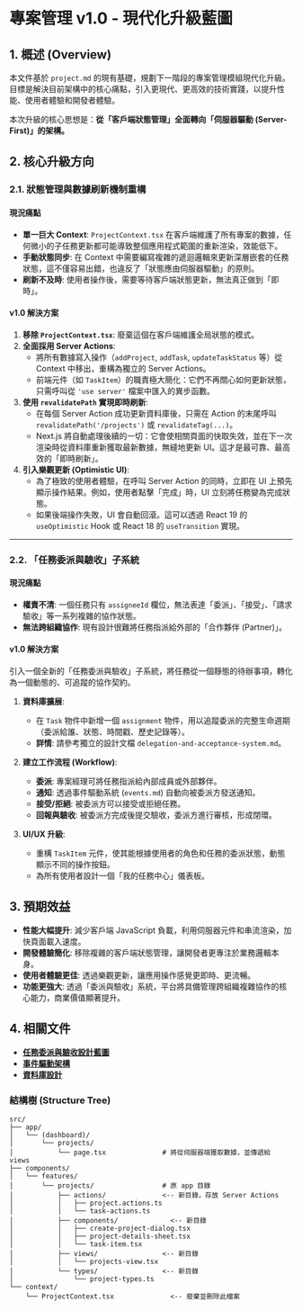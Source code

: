 # 專案管理 v1.0 - 現代化升級藍圖

## 1. 概述 (Overview)

本文件基於 `project.md` 的現有基礎，規劃下一階段的專案管理模組現代化升級。目標是解決目前架構中的核心痛點，引入更現代、更高效的技術實踐，以提升性能、使用者體驗和開發者體驗。

本次升級的核心思想是：**從「客戶端狀態管理」全面轉向「伺服器驅動 (Server-First)」的架構。**

## 2. 核心升級方向

### 2.1. 狀態管理與數據刷新機制重構

#### **現況痛點**

- **單一巨大 Context**: `ProjectContext.tsx` 在客戶端維護了所有專案的數據，任何微小的子任務更新都可能導致整個應用程式範圍的重新渲染，效能低下。
- **手動狀態同步**: 在 Context 中需要編寫複雜的遞迴邏輯來更新深層嵌套的任務狀態，這不僅容易出錯，也違反了「狀態應由伺服器驅動」的原則。
- **刷新不及時**: 使用者操作後，需要等待客戶端狀態更新，無法真正做到「即時」。

#### **v1.0 解決方案**

1.  **移除 `ProjectContext.tsx`**: 廢棄這個在客戶端維護全局狀態的模式。
2.  **全面採用 Server Actions**:
    - 將所有數據寫入操作（`addProject`, `addTask`, `updateTaskStatus` 等）從 Context 中移出，重構為獨立的 Server Actions。
    - 前端元件（如 `TaskItem`）的職責極大簡化：它們不再關心如何更新狀態，只需呼叫從 `'use server'` 檔案中匯入的異步函數。
3.  **使用 `revalidatePath` 實現即時刷新**:
    - 在每個 Server Action 成功更新資料庫後，只需在 Action 的末尾呼叫 `revalidatePath('/projects')` 或 `revalidateTag(...)`。
    - Next.js 將自動處理後續的一切：它會使相關頁面的快取失效，並在下一次渲染時從資料庫重新獲取最新數據，無縫地更新 UI。這才是最可靠、最高效的「即時刷新」。
4.  **引入樂觀更新 (Optimistic UI)**:
    - 為了極致的使用者體驗，在呼叫 Server Action 的同時，立即在 UI 上預先顯示操作結果。例如，使用者點擊「完成」時，UI 立刻將任務變為完成狀態。
    - 如果後端操作失敗，UI 會自動回滾。這可以透過 React 19 的 `useOptimistic` Hook 或 React 18 的 `useTransition` 實現。

---

### 2.2. 「任務委派與驗收」子系統

#### **現況痛點**

- **權責不清**: 一個任務只有 `assigneeId` 欄位，無法表達「委派」、「接受」、「請求驗收」等一系列複雜的協作狀態。
- **無法跨組織協作**: 現有設計很難將任務指派給外部的「合作夥伴 (Partner)」。

#### **v1.0 解決方案**

引入一個全新的「任務委派與驗收」子系統，將任務從一個靜態的待辦事項，轉化為一個動態的、可追蹤的協作契約。

1.  **資料庫擴展**:
    - 在 `Task` 物件中新增一個 `assignment` 物件，用以追蹤委派的完整生命週期（委派給誰、狀態、時間戳、歷史記錄等）。
    - **詳情**: 請參考獨立的設計文檔 `delegation-and-acceptance-system.md`。

2.  **建立工作流程 (Workflow)**:
    - **委派**: 專案經理可將任務指派給內部成員或外部夥伴。
    - **通知**: 透過事件驅動系統 (`events.md`) 自動向被委派方發送通知。
    - **接受/拒絕**: 被委派方可以接受或拒絕任務。
    - **回報與驗收**: 被委派方完成後提交驗收，委派方進行審核，形成閉環。

3.  **UI/UX 升級**:
    - 重構 `TaskItem` 元件，使其能根據使用者的角色和任務的委派狀態，動態顯示不同的操作按鈕。
    - 為所有使用者設計一個「我的任務中心」儀表板。

## 3. 預期效益

- **性能大幅提升**: 減少客戶端 JavaScript 負載，利用伺服器元件和串流渲染，加快頁面載入速度。
- **開發體驗簡化**: 移除複雜的客戶端狀態管理，讓開發者更專注於業務邏輯本身。
- **使用者體驗更佳**: 透過樂觀更新，讓應用操作感覺更即時、更流暢。
- **功能更強大**: 透過「委派與驗收」系統，平台將具備管理跨組織複雜協作的核心能力，商業價值顯著提升。

## 4. 相關文件

- **[任務委派與驗收設計藍圖](./delegation-and-acceptance-system.md)**
- **[事件驅動架構](../1-architecture/events.md)**
- **[資料庫設計](../1-architecture/database.md)**

### 結構樹 (Structure Tree)

```
src/
├── app/
│   └── (dashboard)/
│       └── projects/
│           └── page.tsx              # 將從伺服器端獲取數據，並傳遞給 views
├── components/
│   └── features/
│       └── projects/                 # 原 app 目錄
│           ├── actions/              <-- 新目錄，存放 Server Actions
│           │   ├── project.actions.ts
│           │   └── task-actions.ts
│           ├── components/             <-- 新目錄
│           │   ├── create-project-dialog.tsx
│           │   ├── project-details-sheet.tsx
│           │   └── task-item.tsx
│           ├── views/                <-- 新目錄
│           │   └── projects-view.tsx
│           └── types/                <-- 新目錄
│               └── project-types.ts
└── context/
    └── ProjectContext.tsx              <-- 廢棄並刪除此檔案

```

